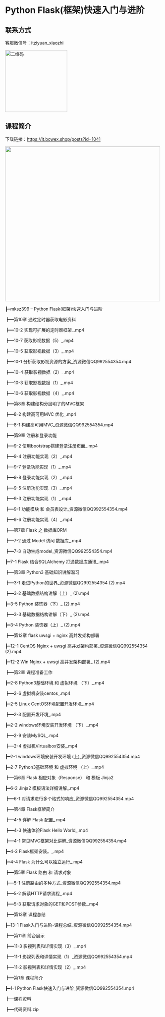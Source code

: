 # Python Flask(框架)快速入门与进阶

## 联系方式

客服微信号：itziyuan_xiaozhi

<img src="https://ziyuanyun.oss-cn-guangzhou.aliyuncs.com/common/20240614073449/666b82192834a.jpg" width="200" height="200" alt="二维码">

## 课程简介

下载链接：https://it.bcwex.shop/posts?id=1041

<img src="https://ziyuanyun.oss-cn-guangzhou.aliyuncs.com/yun/20240515153600/664465e0e42af.jpg" width="500" alt="">

  ┣━mksz399 &#8211; Python Flask(框架)快速入门与进阶

 ┣━第10章 通过定时器获取电影资料

 ┣━10-2 实现可扩展的定时器框架_.mp4

 ┣━10-7 获取影视数据（5）_.mp4

 ┣━10-5 获取影视数据（3）_.mp4

 ┣━10-1 分析获取影视资源的方案_资源微信QQ992554354.mp4

 ┣━10-4 获取影视数据（2）_.mp4

 ┣━10-3 获取影视数据（1）_.mp4

 ┣━10-6 获取影视数据（4）_.mp4

 ┣━第8章 构建结构分层明了的MVC框架

 ┣━8-2 构建高可用MVC 优化_.mp4

 ┣━8-1 构建高可用MVC_资源微信QQ992554354.mp4

 ┣━第9章 注册和登录功能

 ┣━9-2 使用bootstrap搭建登录注册页面_.mp4

 ┣━9-4 注册功能实现（2）_.mp4

 ┣━9-7 登录功能实现（1）_.mp4

 ┣━9-8 登录功能实现（2）_.mp4

 ┣━9-5 注册功能实现（3）_.mp4

 ┣━9-3 注册功能实现（1）_.mp4

 ┣━9-1 功能模块 和 会员表设计_资源微信QQ992554354.mp4

 ┣━9-6 注册功能实现（4）_.mp4

 ┣━第7章 Flask 之 数据库ORM

 ┣━7-2 通过 Model 访问 数据库_.mp4

 ┣━7-3 自动生成model_资源微信QQ992554354.mp4

 ┣━7-1 Flask 结合SQLAlchemy 打通数据库通讯_.mp4

 ┣━第3章 Python3 基础知识讲解温习

 ┣━3-1 走进Python的世界_资源微信QQ992554354 (2).mp4

 ┣━3-2 基础数据结构讲解（上）_ (2).mp4

 ┣━3-5 Python 装饰器（下）_ (2).mp4

 ┣━3-3 基础数据结构讲解（下）_ (2).mp4

 ┣━3-4 Python 装饰器（上）_ (2).mp4

 ┣━第12章 flask uwsgi + nginx 高并发架构部署

 ┣━12-1 CentOS Nginx + uwsgi 高并发架构部署_资源微信QQ992554354 (2).mp4

 ┣━12-2 Win Nginx + uwsgi 高并发架构部署_ (2).mp4

 ┣━第2章 课程准备工作

 ┣━2-8 Python3基础环境 和 虚拟环境 （下）_.mp4

 ┣━2-6 虚拟机安装centos_.mp4

 ┣━2-5 Linux CentOS环境配置开发环境_.mp4

 ┣━2-3 配置开发环境_.mp4

 ┣━2-2 windows环境安装开发环境 （下）_.mp4

 ┣━2-9 安装MySQL_.mp4

 ┣━2-4 虚拟机Virtualbox安装_.mp4

 ┣━2-1 windows环境安装开发环境 (上)_资源微信QQ992554354.mp4

 ┣━2-7 Python3基础环境 和 虚拟环境 （上）_.mp4

 ┣━第6章 Flask 相应对象（Response） 和 模板 Jinja2

 ┣━6-2 Jinja2 模板语法详细讲解_.mp4

 ┣━6-1 对请求进行多个格式的响应_资源微信QQ992554354.mp4

 ┣━第4章 Flask框架简介

 ┣━4-5 详解 Flask 配置_.mp4

 ┣━4-3 快速体验Flask Hello World_.mp4

 ┣━4-1 常见MVC框架对比讲解_资源微信QQ992554354.mp4

 ┣━4-2 Flask框架安装。_.mp4

 ┣━4-4 Flask 为什么可以独立运行_.mp4

 ┣━第5章 Flask 路由 和 请求对象

 ┣━5-1 注册路由的多种方式_资源微信QQ992554354.mp4

 ┣━5-2 解读HTTP请求流程_.mp4

 ┣━5-3 获取请求对象的GET和POST参数_.mp4

 ┣━第13章 课程总结

 ┣━13-1 Flask入门与进阶-课程总结_资源微信QQ992554354.mp4

 ┣━第11章 前台展示

 ┣━11-3 影视列表和详情实现（3）_.mp4

 ┣━11-1 影视列表和详情实现（1）_资源微信QQ992554354.mp4

 ┣━11-2 影视列表和详情实现（2）_.mp4

 ┣━第1章 课程简介

 ┣━1-1 Python Flask快速入门与进阶_资源微信QQ992554354.mp4

 ┣━课程资料

 ┣━代码资料.zip

  